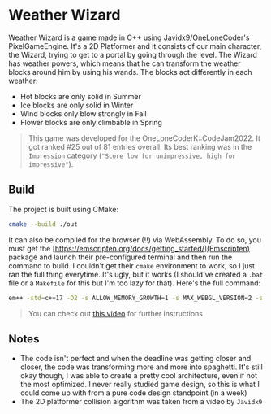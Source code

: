 # Weather Wizard

Weather Wizard is a game made in C++ using [Javidx9/OneLoneCoder](https://github.com/OneLoneCoder)'s
PixelGameEngine. It's a 2D Platformer and it consists of our main character, the Wizard, trying to
get to a portal by going through the level. The Wizard has weather powers, which means that he can
transform the weather blocks around him by using his wands. The blocks act differently in each weather:

- Hot blocks are only solid in Summer
- Ice blocks are only solid in Winter
- Wind blocks only blow strongly in Fall
- Flower blocks are only climbable in Spring

> This game was developed for the OneLoneCoderK::CodeJam2022. It got ranked #25 out of 81 entries
> overall. Its best ranking was in the `Impression` category (`"Score low for unimpressive, high
> for impressive"`).

## Build

The project is built using CMake:

```sh
cmake --build ./out
```

It can also be compiled for the browser (!!) via WebAssembly. To do so, you must get the
[https://emscripten.org/docs/getting_started/](Emscripten) package and launch their pre-configured
terminal and then run the command to build. I couldn't get their `cmake` environment to work, so I
just ran the full thing everytime. It's ugly, but it works (I should've created a `.bat` file or a
`Makefile` for this but I'm too lazy for that). Here's the full command:

```sh
em++ -std=c++17 -O2 -s ALLOW_MEMORY_GROWTH=1 -s MAX_WEBGL_VERSION=2 -s MIN_WEBGL_VERSION=2 -s USE_LIBPNG=1 "src/WeatherWizard.cpp" "src/main.cpp" "src/Renderers/WandBarRenderer.cpp" "src/Managers/GameEntityManager.cpp" "src/Renderers/SkyBoxRenderer.cpp" "src/Managers/AssetManager.cpp" "src/WandBar.cpp" "src/Renderers/MapRenderer.cpp" "src/Map.cpp" "src/Renderers/WizardRenderer.cpp" "src/Controls/MovementControl.cpp" "src/Controls/InteractionControl.cpp" "src/Wizard.cpp" "src/Renderers/EndGameRenderer.cpp" "src/Controls/EndGameControl.cpp" "src/Renderers/MenuRenderer.cpp" -o web-build/pge.html --preload-file ./Assets
```

> You can check out [this video](https://www.youtube.com/watch?v=MrI5kkVY6zk) for further instructions

## Notes

- The code isn't perfect and when the deadline was getting closer and closer, the code was transforming
more and more into spaghetti. It's still okay though, I was able to create a pretty cool architecture,
even if not the most optimized. I never really studied game design, so this is what I could come up with
from a pure code design standpoint (in a week)
- The 2D platformer collision algorithm was taken from a video by `Javidx9`